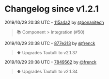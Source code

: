 # Changelog since v1.2.1

2019/10/29 20:38 UTC - [115a4a2](https://github.com/hassio-addons/addon-tautulli/commit/115a4a215a7c801f58e47f9ec44fdb68f027a147) by [@bonanitech](https://github.com/bonanitech)
> :books: Component > Integration (#50) 

2019/10/29 20:38 UTC - [877e313](https://github.com/hassio-addons/addon-tautulli/commit/877e3135886012d9de6b485c062eb05ee9d7e918) by [@frenck](https://github.com/frenck)
> :arrow_up: Upgrades Tautulli to v2.1.37 

2019/10/29 20:38 UTC - [7849562](https://github.com/hassio-addons/addon-tautulli/commit/78495627a238e29091baf3020b00180a8946bf3a) by [@frenck](https://github.com/frenck)
> :arrow_up: Upgrades Tautulli to v2.1.34 

